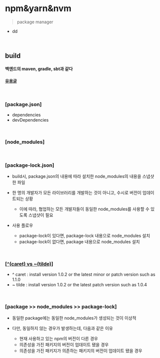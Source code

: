 # npm&yarn&nvm
> package manager
* dd

<br>

## build
#### 백엔드의 maven, gradle, sbt과 같다
#### [유용글](https://pewww.tistory.com/m/11)

<br>

### [package.json]
* dependencies
* devDependencies 

<br> 

### [node_modules]

<br> 

### [package-lock.json]
* build시, package.json의 내용에 따라 설치한 node_modules의 내용을 스냅샷한 파일

* 한 명의 개발자가 모든 라이브러리를 개발하는 것이 아니고, 수시로 버전이 업데이트되는 상황
  * 이에 따라, 협업하는 모든 개발자들이 동일한 node_modules를 사용할 수 있도록 스냅샷이 필요

* 사용 플로우
  * package-lock이 있다면, package-lock 내용으로 node_modules 설치
  * package-lock이 없다면, package 내용으로 node_modules 설치

<br>

### [[^(caret) vs ~(tilde)](https://michaelsoolee.com/npm-package-tilde-caret/)]
* ^ caret : install version 1.0.2 or the latest minor or patch version such as 1.1.0
* ~ tilde : install version 1.0.2 or the latest patch version such as 1.0.4

<br>

### [package >> node_modules >> package-lock]
* 동일한 package에는 동일한 node_modules가 생성되는 것이 이상적

* 다만, 동일하지 않는 경우가 발생하는데, 다음과 같은 이유
  * 현재 사용하고 있는 npm의 버전이 다른 경우
  * 의존성을 가진 패키지의 버전이 업데이트 됐을 경우
  * 의존성을 가진 패키지가 의존하는 패키지의 버전이 업데이트 됐을 경우

